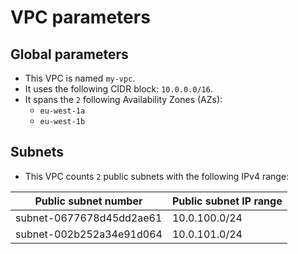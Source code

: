 # **VPC parameters**
## **Global parameters**
* This VPC is named `my-vpc`.
* It uses the following CIDR block: `10.0.0.0/16`.
* It spans the `2` following Availability Zones (AZs):
  * `eu-west-1a`
  * `eu-west-1b`

## **Subnets**
* This VPC counts `2` public subnets with the following IPv4 range:

| Public subnet number | Public subnet IP range |
|-|-|
| subnet-0677678d45dd2ae61 |  10.0.100.0/24  |
| subnet-002b252a34e91d064 |  10.0.101.0/24  |
